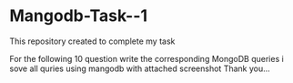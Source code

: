 # Mangodb-Task--1
This repository created to complete my task

For the following 10  question write the corresponding MongoDB queries 
i sove all quries using mangodb with attached screenshot
Thank you...

